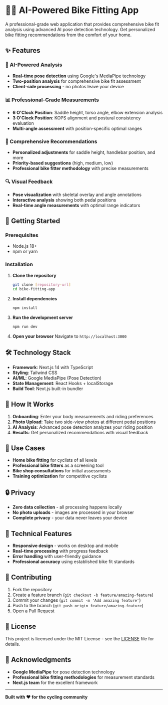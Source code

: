 # 🚴‍♂️ AI-Powered Bike Fitting App

A professional-grade web application that provides comprehensive bike fit analysis using advanced AI pose detection technology. Get personalized bike fitting recommendations from the comfort of your home.

## ✨ Features

### 🤖 AI-Powered Analysis
- **Real-time pose detection** using Google's MediaPipe technology
- **Two-position analysis** for comprehensive bike fit assessment
- **Client-side processing** - no photos leave your device

### 📊 Professional-Grade Measurements
- **6 O'Clock Position**: Saddle height, torso angle, elbow extension analysis
- **3 O'Clock Position**: KOPS alignment and postural consistency evaluation
- **Multi-angle assessment** with position-specific optimal ranges

### 🎯 Comprehensive Recommendations
- **Personalized adjustments** for saddle height, handlebar position, and more
- **Priority-based suggestions** (high, medium, low)
- **Professional bike fitter methodology** with precise measurements

### 🔍 Visual Feedback
- **Pose visualization** with skeletal overlay and angle annotations
- **Interactive analysis** showing both pedal positions
- **Real-time angle measurements** with optimal range indicators

## 🚀 Getting Started

### Prerequisites
- Node.js 18+ 
- npm or yarn

### Installation

1. **Clone the repository**
   ```bash
   git clone [repository-url]
   cd bike-fitting-app
   ```

2. **Install dependencies**
   ```bash
   npm install
   ```

3. **Run the development server**
   ```bash
   npm run dev
   ```

4. **Open your browser**
   Navigate to `http://localhost:3000`

## 🛠️ Technology Stack

- **Framework**: Next.js 14 with TypeScript
- **Styling**: Tailwind CSS
- **AI/ML**: Google MediaPipe (Pose Detection)
- **State Management**: React Hooks + localStorage
- **Build Tool**: Next.js built-in bundler

## 📱 How It Works

1. **Onboarding**: Enter your body measurements and riding preferences
2. **Photo Upload**: Take two side-view photos at different pedal positions
3. **AI Analysis**: Advanced pose detection analyzes your riding position
4. **Results**: Get personalized recommendations with visual feedback

## 🎯 Use Cases

- **Home bike fitting** for cyclists of all levels
- **Professional bike fitters** as a screening tool
- **Bike shop consultations** for initial assessments
- **Training optimization** for competitive cyclists

## 🔒 Privacy

- **Zero data collection** - all processing happens locally
- **No photo uploads** - images are processed in your browser
- **Complete privacy** - your data never leaves your device

## 🧪 Technical Features

- **Responsive design** - works on desktop and mobile
- **Real-time processing** with progress feedback
- **Error handling** with user-friendly guidance
- **Professional accuracy** using established bike fit standards

## 🤝 Contributing

1. Fork the repository
2. Create a feature branch (`git checkout -b feature/amazing-feature`)
3. Commit your changes (`git commit -m 'Add amazing feature'`)
4. Push to the branch (`git push origin feature/amazing-feature`)
5. Open a Pull Request

## 📄 License

This project is licensed under the MIT License - see the [LICENSE](LICENSE) file for details.

## 🙏 Acknowledgments

- **Google MediaPipe** for pose detection technology
- **Professional bike fitting methodologies** for measurement standards
- **Next.js team** for the excellent framework

---

**Built with ❤️ for the cycling community** 
